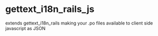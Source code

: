 gettext_i18n_rails_js
=====================

extends gettext_i18n_rails making your .po files available to client side javascript as JSON